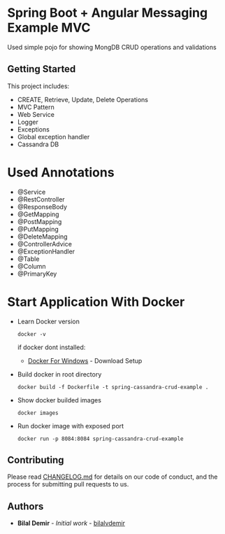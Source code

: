 # Spring Boot + Angular Messaging Example MVC
Used simple pojo for showing MongDB CRUD operations and validations

## Getting Started
This project includes:
 - CREATE, Retrieve, Update, Delete Operations
 - MVC Pattern
 - Web Service
 - Logger
 - Exceptions
 - Global exception handler
 - Cassandra DB
 
# Used Annotations

 - @Service
 - @RestController
 - @ResponseBody
 - @GetMapping
 - @PostMapping
 - @PutMapping
 - @DeleteMapping
 - @ControllerAdvice
 - @ExceptionHandler
 - @Table
 - @Column
 - @PrimaryKey

# Start Application With Docker
 - Learn Docker version
   ```
   docker -v
   ```
   if docker dont installed: 
   * [Docker For Windows](https://docs.docker.com/docker-for-windows/install/) - Download Setup
   
 - Build docker in root directory
   ```
   docker build -f Dockerfile -t spring-cassandra-crud-example .
   ```
 - Show docker builded images
   ```
   docker images
   ```
 - Run docker image with exposed port 
   ```
   docker run -p 8084:8084 spring-cassandra-crud-example
   ```

## Contributing

Please read [CHANGELOG.md](https://github.com/bilalvdemir/messaging/blob/master/CHANGELOG.md) for details on our code of conduct, and the process for submitting pull requests to us.

## Authors

* **Bilal Demir** - *Initial work* - [bilalvdemir](https://github.com/bilalvdemir)
